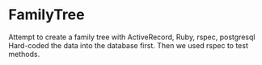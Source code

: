 # FamilyTree

Attempt to create a family tree with ActiveRecord, Ruby, rspec, postgresql
Hard-coded the data into the database first. Then we used rspec to test methods.
